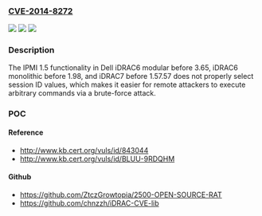 ### [CVE-2014-8272](https://cve.mitre.org/cgi-bin/cvename.cgi?name=CVE-2014-8272)
![](https://img.shields.io/static/v1?label=Product&message=n%2Fa&color=blue)
![](https://img.shields.io/static/v1?label=Version&message=n%2Fa&color=blue)
![](https://img.shields.io/static/v1?label=Vulnerability&message=n%2Fa&color=brighgreen)

### Description

The IPMI 1.5 functionality in Dell iDRAC6 modular before 3.65, iDRAC6 monolithic before 1.98, and iDRAC7 before 1.57.57 does not properly select session ID values, which makes it easier for remote attackers to execute arbitrary commands via a brute-force attack.

### POC

#### Reference
- http://www.kb.cert.org/vuls/id/843044
- http://www.kb.cert.org/vuls/id/BLUU-9RDQHM

#### Github
- https://github.com/ZtczGrowtopia/2500-OPEN-SOURCE-RAT
- https://github.com/chnzzh/iDRAC-CVE-lib

